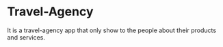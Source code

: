 # Travel-Agency

It is a travel-agency app that only show to the people about their products and services. 
